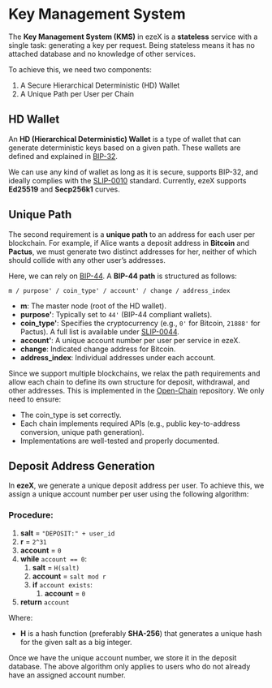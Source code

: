 # Key Management System

The **Key Management System (KMS)** in ezeX is a **stateless** service with a single task: generating a key per request.
Being stateless means it has no attached database and no knowledge of other services.

To achieve this, we need two components:
1. A Secure Hierarchical Deterministic (HD) Wallet
2. A Unique Path per User per Chain

## HD Wallet

An **HD (Hierarchical Deterministic) Wallet** is a type of wallet that can generate deterministic keys based on a given path.
These wallets are defined and explained in [BIP-32](https://github.com/bitcoin/bips/blob/master/bip-0032.mediawiki).

We can use any kind of wallet as long as it is secure, supports BIP-32, and ideally complies with the
[SLIP-0010](https://github.com/satoshilabs/slips/blob/master/slip-0010.md) standard.
Currently, ezeX supports **Ed25519** and **Secp256k1** curves.

## Unique Path

The second requirement is a **unique path** to an address for each user per blockchain.
For example, if Alice wants a deposit address in **Bitcoin** and **Pactus**,
we must generate two distinct addresses for her, neither of which should collide with any other user’s addresses.

Here, we can rely on [BIP-44](https://github.com/bitcoin/bips/blob/master/bip-0044.mediawiki).
A **BIP-44 path** is structured as follows:

```
m / purpose' / coin_type' / account' / change / address_index
```

- **m**: The master node (root of the HD wallet).
- **purpose'**: Typically set to `44'` (BIP-44 compliant wallets).
- **coin_type'**: Specifies the cryptocurrency (e.g., `0'` for Bitcoin, `21888'` for Pactus). A full list is available under [SLIP-0044](https://github.com/satoshilabs/slips/blob/master/slip-0044.md).
- **account'**: A unique account number per user per service in ezeX.
- **change**: Indicated change address for Bitcoin.
- **address_index**: Individual addresses under each account.

Since we support multiple blockchains, we relax the path requirements and allow each chain to
define its own structure for deposit, withdrawal, and other addresses.
This is implemented in the [Open-Chain](https://github.com/ezex-io/open-chain) repository. We only need to ensure:
- The coin_type is set correctly.
- Each chain implements required APIs (e.g., public key-to-address conversion, unique path generation).
- Implementations are well-tested and properly documented.

## Deposit Address Generation

In **ezeX**, we generate a unique deposit address per user.
To achieve this, we assign a unique account number per user using the following algorithm:

### Procedure:
1. **salt** = `"DEPOSIT:" + user_id`
2. **r** = `2^31`
3. **account** = `0`
4. **while** `account == 0`:
   1. **salt** = `H(salt)`
   2. **account** = `salt mod r`
   3. **if** `account exists`:
      1. **account** = `0`
5. **return** `account`

Where:
- **H** is a hash function (preferably **SHA-256**) that generates a unique hash for the given salt as a big integer.

Once we have the unique account number, we store it in the deposit database.
The above algorithm only applies to users who do not already have an assigned account number.
